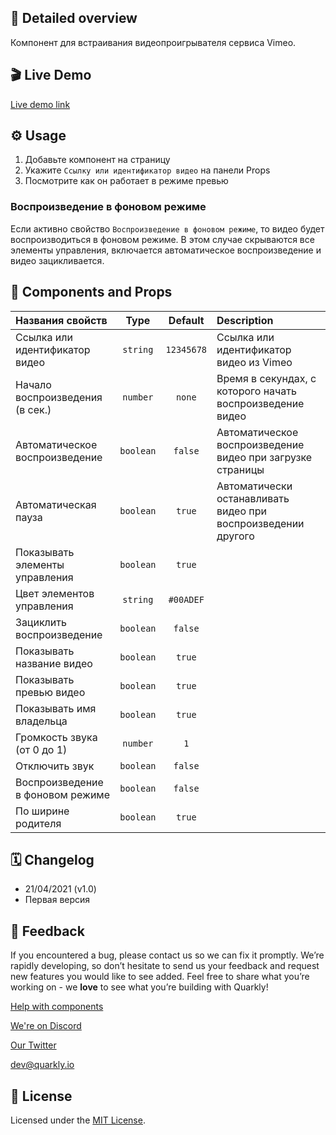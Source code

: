 ## 📖 Detailed overview

Компонент для встраивания видеопроигрывателя сервиса Vimeo.

## 🎬 Live Demo

[Live demo link](https://quarkly-catalog.netlify.app/vimeo/)

## ⚙️ Usage

1.  Добавьте компонент на страницу
2.  Укажите `Ссылку или идентификатор видео` на панели Props
3.  Посмотрите как он работает в режиме превью

### Воспроизведение в фоновом режиме

Если активно свойство `Воспроизведение в фоновом режиме`, то видео будет воспроизводиться в фоновом режиме.
В этом случае скрываются все элементы управления, включается автоматическое воспроизведение и видео зацикливается.

## 🧩 Components and Props

| Названия свойств                 |   Type    |  Default   | Description                                                   |
| :------------------------------- | :-------: | :--------: | :------------------------------------------------------------ |
| Ссылка или идентификатор видео   | `string`  | `12345678` | Ссылка или идентификатор видео из Vimeo                       |
| Начало воспроизведения (в сек.)  | `number`  |   `none`   | Время в секундах, с которого начать воспроизведение видео     |
| Автоматическое воспроизведение   | `boolean` |  `false`   | Автоматическое воспроизведение видео при загрузке страницы    |
| Автоматическая пауза             | `boolean` |   `true`   | Автоматически останавливать видео при воспроизведении другого |
| Показывать элементы управления   | `boolean` |   `true`   |                                                               |
| Цвет элементов управления        | `string`  | `#00ADEF`  |                                                               |
| Зациклить воспроизведение        | `boolean` |  `false`   |                                                               |
| Показывать название видео        | `boolean` |   `true`   |                                                               |
| Показывать превью видео          | `boolean` |   `true`   |                                                               |
| Показывать имя владельца         | `boolean` |   `true`   |                                                               |
| Громкость звука (от 0 до 1)      | `number`  |    `1`     |                                                               |
| Отключить звук                   | `boolean` |  `false`   |                                                               |
| Воспроизведение в фоновом режиме | `boolean` |  `false`   |                                                               |
| По ширине родителя               | `boolean` |   `true`   |                                                               |

## 🗓 Changelog

-   21/04/2021 (v1.0)
-   Первая версия

## 📮 Feedback

If you encountered a bug, please contact us so we can fix it promptly. We’re rapidly developing, so don’t hesitate to send us your feedback and request new features you would like to see added. Feel free to share what you’re working on - we **love** to see what you’re building with Quarkly!

[Help with components](https://community.quarkly.io/c/requests/11)

[We're on Discord](https://discord.gg/f9KhSMGX)

[Our Twitter](https://twitter.com/quarklyapp)

[dev@quarkly.io](mailto:dev@quarkly.io)

## 📝 License

Licensed under the [MIT License](https://raw.githubusercontent.com/quarkly/community-kit/master/LICENSE).
